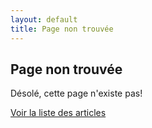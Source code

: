 ```yaml
---
layout: default
title: Page non trouvée
---
```


## Page non trouvée

Désolé, cette page n'existe pas!


[Voir la liste des articles](/articles/)